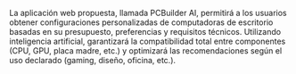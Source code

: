 La aplicación web propuesta, llamada PCBuilder AI, permitirá a los usuarios obtener configuraciones personalizadas de computadoras de escritorio basadas en su presupuesto, preferencias y requisitos técnicos. Utilizando inteligencia artificial, garantizará la compatibilidad total entre componentes (CPU, GPU, placa madre, etc.) y optimizará las recomendaciones según el uso declarado (gaming, diseño, oficina, etc.).
